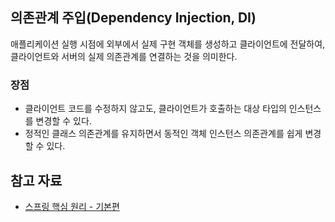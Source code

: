 ## 의존관계 주입(Dependency Injection, DI)

애플리케이션 실행 시점에 외부에서 실제 구현 객체를 생성하고 클라이언트에 전달하여, 클라이언트와 서버의 실제 의존관계를 연결하는 것을 의미한다.

### 장점

- 클라이언트 코드를 수정하지 않고도, 클라이언트가 호출하는 대상 타입의 인스턴스를 변경할 수 있다.
- 정적인 클래스 의존관계를 유지하면서 동적인 객체 인스턴스 의존관계를 쉽게 변경할 수 있다.

## 참고 자료

- [스프링 핵심 원리 - 기본편](https://www.inflearn.com/course/%EC%8A%A4%ED%94%84%EB%A7%81-%ED%95%B5%EC%8B%AC-%EC%9B%90%EB%A6%AC-%EA%B8%B0%EB%B3%B8%ED%8E%B8)